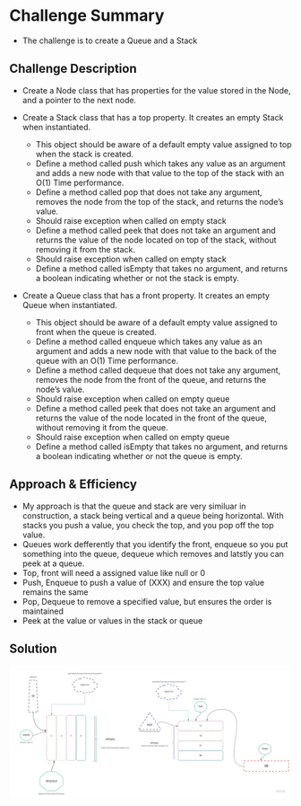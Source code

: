 # Challenge Summary

- The challenge is to create a Queue and a Stack

## Challenge Description

- Create a Node class that has properties for the value stored in the Node, and a pointer to the next node.

- Create a Stack class that has a top property. It creates an empty Stack when instantiated.
    * This object should be aware of a default empty value assigned to top when the stack is created.
    * Define a method called push which takes any value as an argument and adds a new node with that value to the top of the stack with an O(1) Time performance.
    * Define a method called pop that does not take any argument, removes the node from the top of the stack, and returns the node’s value.
    * Should raise exception when called on empty stack
    * Define a method called peek that does not take an argument and returns the value of the node located on top of the stack, without removing it from the stack.
    * Should raise exception when called on empty stack
    * Define a method called isEmpty that takes no argument, and returns a boolean indicating whether or not the stack is empty.
- Create a Queue class that has a front property. It creates an empty Queue when instantiated.
    * This object should be aware of a default empty value assigned to front when the queue is created.
    * Define a method called enqueue which takes any value as an argument and adds a new node with that value to the back of the queue with an O(1) Time performance.
    * Define a method called dequeue that does not take any argument, removes the node from the front of the queue, and returns the node’s value.
    * Should raise exception when called on empty queue
    * Define a method called peek that does not take an argument and returns the value of the node located in the front of the queue, without removing it from the queue.
    * Should raise exception when called on empty queue
    * Define a method called isEmpty that takes no argument, and returns a boolean indicating whether or not the queue is empty.


## Approach & Efficiency

- My approach is that the queue and stack are very similuar in construction, a stack being vertical and a queue being horizontal. With stacks you push a value, you check the top,  and you pop off the top value. 
- Queues work defferently that you identify the front, enqueue so you put something into the queue, dequeue which removes and latstly you can peek at a queue. 
- Top, front will need a assigned value like null or 0 
- Push, Enqueue to push a value of (XXX) and ensure the top value remains the same
- Pop, Dequeue to remove a specified value, but ensures the order is maintained
- Peek at the value or values in the stack or queue


## Solution

![Solution Code](Assets/Code_Challenge_10_Stack_&_Queue.jpg)